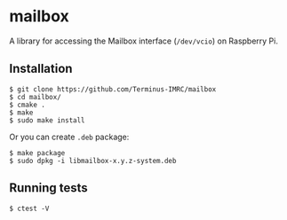 # mailbox

A library for accessing the Mailbox interface (`/dev/vcio`) on Raspberry Pi.


## Installation

```
$ git clone https://github.com/Terminus-IMRC/mailbox
$ cd mailbox/
$ cmake .
$ make
$ sudo make install
```

Or you can create `.deb` package:

```
$ make package
$ sudo dpkg -i libmailbox-x.y.z-system.deb
```


## Running tests

```
$ ctest -V
```

